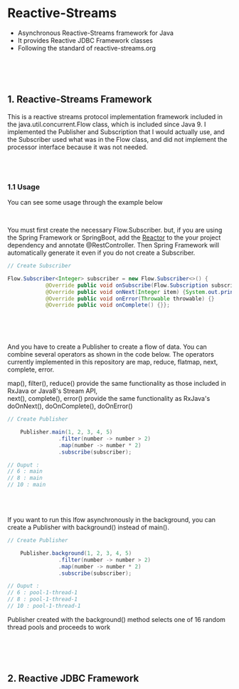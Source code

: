 # Reactive-Streams
* Asynchronous Reactive-Streams framework for Java
* It provides Reactive JDBC Framework classes
* Following the standard of reactive-streams.org

<br>
<br>
<br>

## 1. Reactive-Streams Framework

This is a reactive streams protocol implementation framework 
included in the java.util.concurrent.Flow class, which is included since Java 9. 
I implemented the Publisher and Subscription that I would actually use, 
and the Subscriber used what was in the Flow class, 
and did not implement the processor interface because it was not needed. <br>

<br>
<br>

### 1.1 Usage

You can see some usage through the example below

<br>

You must first create the necessary Flow.Subscriber. but, if you are using the Spring Framework or SpringBoot, 
add the [Reactor](https://mvnrepository.com/artifact/io.projectreactor/reactor-core/3.2.5.RELEASE) 
to the your project dependency and annotate @RestController. Then Spring Framework will automatically generate it 
even if you do not create a Subscriber.

```java
// Create Subscriber

Flow.Subscriber<Integer> subscriber = new Flow.Subscriber<>() {
            @Override public void onSubscribe(Flow.Subscription subscription) {subscription.request(Long.MAX_VALUE);}
            @Override public void onNext(Integer item) {System.out.println(item + " : " + Thread.currentThread().getName());}
            @Override public void onError(Throwable throwable) {}
            @Override public void onComplete() {}};
        
```

<br>
<br>

And you have to create a Publisher to create a flow of data. 
You can combine several operators as shown in the code below. 
The operators currently implemented in this repository are map, reduce, flatmap, next, complete, error.
<br>

map(), filter(), reduce() provide the same functionality as those included in RxJava or Java8's Stream API, <br>
next(), complete(), error() provide the same functionality as RxJava's doOnNext(), doOnComplete(), doOnError()

```java
// Create Publisher

    Publisher.main(1, 2, 3, 4, 5)
                .filter(number -> number > 2)
                .map(number -> number * 2)
                .subscribe(subscriber);

// Ouput : 
// 6 : main
// 8 : main
// 10 : main
```

<br>
<br>

If you want to run this lfow asynchronously in the background, 
you can create a Publisher with background() instead of main().


```java
// Create Publisher

    Publisher.background(1, 2, 3, 4, 5)
                .filter(number -> number > 2)
                .map(number -> number * 2)
                .subscribe(subscriber);

// Ouput : 
// 6 : pool-1-thread-1
// 8 : pool-1-thread-1
// 10 : pool-1-thread-1
```

Publisher created with the background() method selects one of 16 random thread pools and proceeds to work

<br>
<br>
<br>

## 2. Reactive JDBC Framework
